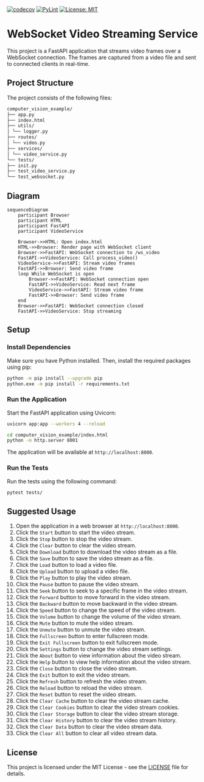 [![codecov](https://codecov.io/gh/arturogonzalezm/computer_vision_example/graph/badge.svg?token=2VZXVTNCS0)](https://codecov.io/gh/arturogonzalezm/computer_vision_example)
[![PyLint](https://github.com/arturogonzalezm/computer_vision_example/actions/workflows/pylint.yml/badge.svg)](https://github.com/arturogonzalezm/computer_vision_example/actions/workflows/pylint.yml)
[![License: MIT](https://img.shields.io/badge/License-MIT-purple.svg)](https://github.com/arturogonzalezm/computer_vision_example/blob/master/LICENSE)

# WebSocket Video Streaming Service

This project is a FastAPI application that streams video frames over a WebSocket connection. The frames are captured from a video file and sent to connected clients in real-time.

## Project Structure

The project consists of the following files:

```bash
computer_vision_example/
├── app.py
├── index.html
├── utils/
│ └── logger.py
├── routes/
│ └── video.py
├── services/
│ └── video_service.py
└── tests/
├── init.py
├── test_video_service.py
└── test_websocket.py
```
## Diagram

```mermaid
sequenceDiagram
    participant Browser
    participant HTML
    participant FastAPI
    participant VideoService

    Browser->>HTML: Open index.html
    HTML->>Browser: Render page with WebSocket client
    Browser->>FastAPI: WebSocket connection to /ws_video
    FastAPI->>VideoService: Call process_video()
    VideoService->>FastAPI: Stream video frames
    FastAPI->>Browser: Send video frame
    loop While WebSocket is open
        Browser->>FastAPI: WebSocket connection open
        FastAPI->>VideoService: Read next frame
        VideoService->>FastAPI: Stream video frame
        FastAPI->>Browser: Send video frame
    end
    Browser->>FastAPI: WebSocket connection closed
    FastAPI->>VideoService: Stop streaming
```

## Setup

### Install Dependencies

Make sure you have Python installed. Then, install the required packages using pip:

```bash
python -m pip install --upgrade pip
python.exe -m pip install -r requirements.txt
```

### Run the Application

Start the FastAPI application using Uvicorn:

```bash
uvicorn app:app --workers 4 --reload

cd computer_vision_example/index.html
python -m http.server 8001
``` 

The application will be available at `http://localhost:8000`.

### Run the Tests

Run the tests using the following command:

```bash     
pytest tests/
```

## Suggested Usage

1. Open the application in a web browser at `http://localhost:8000`.
2. Click the `Start` button to start the video stream.
3. Click the `Stop` button to stop the video stream.
4. Click the `Clear` button to clear the video stream.
5. Click the `Download` button to download the video stream as a file.
6. Click the `Save` button to save the video stream as a file.
7. Click the `Load` button to load a video file.
8. Click the `Upload` button to upload a video file.
9. Click the `Play` button to play the video stream.
10. Click the `Pause` button to pause the video stream.
11. Click the `Seek` button to seek to a specific frame in the video stream.
12. Click the `Forward` button to move forward in the video stream.
13. Click the `Backward` button to move backward in the video stream.
14. Click the `Speed` button to change the speed of the video stream.
15. Click the `Volume` button to change the volume of the video stream.
16. Click the `Mute` button to mute the video stream.
17. Click the `Unmute` button to unmute the video stream.
18. Click the `Fullscreen` button to enter fullscreen mode.
19. Click the `Exit Fullscreen` button to exit fullscreen mode.
20. Click the `Settings` button to change the video stream settings.
21. Click the `About` button to view information about the video stream.
22. Click the `Help` button to view help information about the video stream.
23. Click the `Close` button to close the video stream.
24. Click the `Exit` button to exit the video stream.
25. Click the `Refresh` button to refresh the video stream.
26. Click the `Reload` button to reload the video stream.
27. Click the `Reset` button to reset the video stream.
28. Click the `Clear Cache` button to clear the video stream cache.
29. Click the `Clear Cookies` button to clear the video stream cookies.
30. Click the `Clear Storage` button to clear the video stream storage.
31. Click the `Clear History` button to clear the video stream history.
32. Click the `Clear Data` button to clear the video stream data.
33. Click the `Clear All` button to clear all video stream data.

## License

This project is licensed under the MIT License - see the [LICENSE](LICENSE) file for details.


